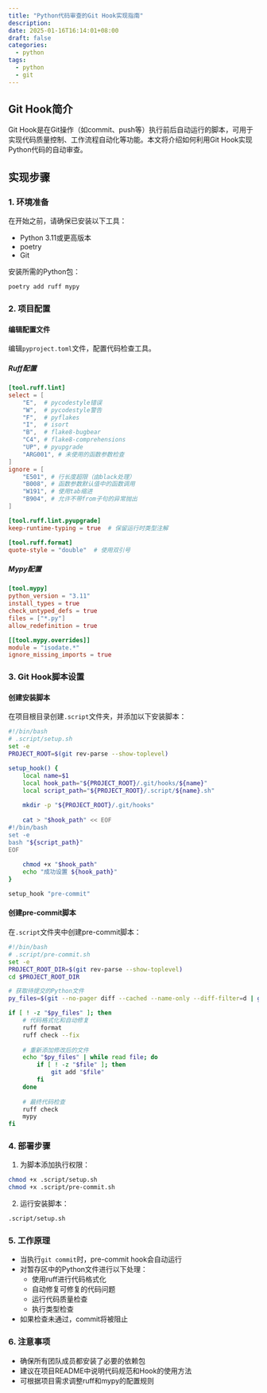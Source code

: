 ```yaml
---
title: "Python代码审查的Git Hook实现指南"
description: 
date: 2025-01-16T16:14:01+08:00
draft: false
categories:
  - python
tags:
  - python
  - git
---
```

<!--more-->


## Git Hook简介
Git Hook是在Git操作（如commit、push等）执行前后自动运行的脚本，可用于实现代码质量控制、工作流程自动化等功能。本文将介绍如何利用Git Hook实现Python代码的自动审查。

## 实现步骤

### 1. 环境准备
在开始之前，请确保已安装以下工具：
- Python 3.11或更高版本
- poetry
- Git

安装所需的Python包：
```bash
poetry add ruff mypy
```

### 2. 项目配置
#### 编辑配置文件
编辑`pyproject.toml`文件，配置代码检查工具。

##### Ruff配置
```toml
[tool.ruff.lint]
select = [
    "E",  # pycodestyle错误
    "W",  # pycodestyle警告
    "F",  # pyflakes
    "I",  # isort
    "B",  # flake8-bugbear
    "C4", # flake8-comprehensions
    "UP", # pyupgrade
    "ARG001", # 未使用的函数参数检查
]
ignore = [
    "E501", # 行长度超限（由black处理）
    "B008", # 函数参数默认值中的函数调用
    "W191", # 使用tab缩进
    "B904", # 允许不带from子句的异常抛出
]

[tool.ruff.lint.pyupgrade]
keep-runtime-typing = true  # 保留运行时类型注解

[tool.ruff.format]
quote-style = "double"  # 使用双引号
```

##### Mypy配置
```toml
[tool.mypy]
python_version = "3.11"
install_types = true
check_untyped_defs = true
files = ["*.py"]
allow_redefinition = true

[[tool.mypy.overrides]]
module = "isodate.*"
ignore_missing_imports = true
```

### 3. Git Hook脚本设置

#### 创建安装脚本
在项目根目录创建`.script`文件夹，并添加以下安装脚本：

```bash
#!/bin/bash
# .script/setup.sh
set -e
PROJECT_ROOT=$(git rev-parse --show-toplevel)

setup_hook() {
    local name=$1
    local hook_path="${PROJECT_ROOT}/.git/hooks/${name}"
    local script_path="${PROJECT_ROOT}/.script/${name}.sh"
    
    mkdir -p "${PROJECT_ROOT}/.git/hooks"
    
    cat > "$hook_path" << EOF
#!/bin/bash
set -e
bash "${script_path}"
EOF
    
    chmod +x "$hook_path"
    echo "成功设置 ${hook_path}"
}

setup_hook "pre-commit"
```

#### 创建pre-commit脚本
在`.script`文件夹中创建pre-commit脚本：

```bash
#!/bin/bash
# .script/pre-commit.sh
set -e
PROJECT_ROOT_DIR=$(git rev-parse --show-toplevel)
cd $PROJECT_ROOT_DIR

# 获取待提交的Python文件
py_files=$(git --no-pager diff --cached --name-only --diff-filter=d | grep '\.py$' || true)

if [ ! -z "$py_files" ]; then
    # 代码格式化和自动修复
    ruff format
    ruff check --fix
    
    # 重新添加修改后的文件
    echo "$py_files" | while read file; do
        if [ ! -z "$file" ]; then
            git add "$file"
        fi
    done
    
    # 最终代码检查
    ruff check
    mypy
fi
```

### 4. 部署步骤
1. 为脚本添加执行权限：
```bash
chmod +x .script/setup.sh
chmod +x .script/pre-commit.sh
```

2. 运行安装脚本：
```bash
.script/setup.sh
```

### 5. 工作原理
- 当执行`git commit`时，pre-commit hook会自动运行
- 对暂存区中的Python文件进行以下处理：
  - 使用ruff进行代码格式化
  - 自动修复可修复的代码问题
  - 运行代码质量检查
  - 执行类型检查
- 如果检查未通过，commit将被阻止

### 6. 注意事项
- 确保所有团队成员都安装了必要的依赖包
- 建议在项目README中说明代码规范和Hook的使用方法
- 可根据项目需求调整ruff和mypy的配置规则

